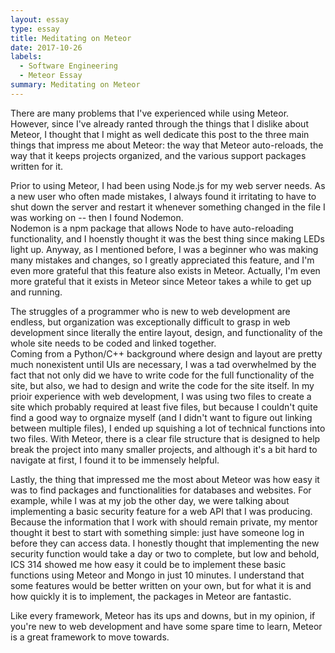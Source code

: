 ```yaml
---
layout: essay
type: essay
title: Meditating on Meteor
date: 2017-10-26
labels:
  - Software Engineering
  - Meteor Essay
summary: Meditating on Meteor
---
```


There are many problems that I've experienced while using Meteor.  However, since I've already ranted through the things that I dislike about Meteor, I thought that I might as well dedicate this post to the three main things that impress me about Meteor: the way that Meteor auto-reloads, the way that it keeps projects organized, and the various support packages written for it.

Prior to using Meteor, I had been using Node.js for my web server needs.  As a new user who often made mistakes, I always found it irritating to have to shut down the server and restart it whenever something changed in the file I was working on -- then I found Nodemon.  
Nodemon is a npm package that allows Node to have auto-reloading functionality, and I hoenstly thought it was the best thing since making LEDs light up.  Anyway, as I mentioned before, I was a beginner who was making many mistakes and changes, so I greatly appreciated this feature, and I'm even more grateful that this feature also exists in Meteor.  Actually, I'm even more grateful that it exists in Meteor since Meteor takes a while to get up and running.

The struggles of a programmer who is new to web development are endless, but organization was exceptionally difficult to grasp in web development since literally the entire layout, design, and functionality of the whole site needs to be coded and linked together.  
Coming from a Python/C++ background where design and layout are pretty much nonexistent until UIs are necessary, I was a tad overwhelmed by the fact that not only did we have to write code for the full functionality of the site, but also, we had to design and write the code for the site itself.
In my prioir experience with web development, I was using two files to create a site which probably required at least five files, but because I couldn't quite find a good way to orgnaize myself (and I didn't want to figure out linking between multiple files), I ended up squishing a lot of technical functions into two files.
With Meteor, there is a clear file structure that is designed to help break the project into many smaller projects, and although it's a bit hard to navigate at first, I found it to be immensely helpful.

Lastly, the thing that impressed me the most about Meteor was how easy it was to find packages and functionalities for databases and websites.  For example, while I was at my job the other day, we were talking about implementing a basic security feature for a web API that I was producing.  Because the information that I work with should remain private, my mentor thought it best to start with something simple: just have someone log in before they can access data.  I honestly thought that implementing the new security function would take a day or two to complete, but low and behold, ICS 314 showed me how easy it could be to implement these basic functions using Meteor and Mongo in just 10 minutes.  I understand that some features would be better written on your own, but for what it is and how quickly it is to implement, the packages in Meteor are fantastic.

Like every framework, Meteor has its ups and downs, but in my opinion, if you're new to web development and have some spare time to learn, Meteor is a great framework to move towards.

